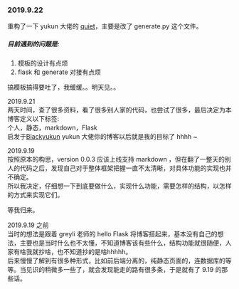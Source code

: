 ### 2019.9.22
重构了一下 yukun 大佬的 [quiet](https://github.com/blackyukun/quiet)，主要是改了 generate.py 这个文件。  
##### 目前遇到的问题是: 
1. 模板的设计有点烦
2. flask 和 generate 对接有点烦  

搞模板搞得要吐了，我缓缓。。明天见。。
  
2019.9.21  
两天时间，查了很多资料，看了很多别人家的代码，也尝试了很多，最后决定为本博客定义以下标签:  
个人，静态，markdown，Flask  
启发于[Blackyukun](https://github.com/blackyukun)
yukun 大佬你的博客以后就是我的目标了 hhhh ~
  
2019.9.19  
按照原本的构思，version 0.0.3 应该上线支持 markdown ，但在翻了一整天的别人的代码之后，发现自己对于整体框架把握一直不太清晰，对具体功能的实现也并不确定。  
所以我决定，仔细想一下到底要做什么，实现什么功能，需要怎样的结构，以怎样的方式来实现它们。  
  
等我归来。  

2019.9.19 之前  
当时的想法是跟着 greyli 老师的 hello Flask 将博客搭起来，基本没有自己的想法，主要也是当时什么也不太懂，不知道博客该有些什么，结构功能就很随便，人家有啥我就抄啥，也不知道抄的是啥hhhhh。  
后来慢慢了解到有很多种形式，比如前后端分离的，纯静态页面的，连数据库的等等。当见识的稍微多一些了，就会发现能走的路有很多条，于是就有了 9.19 的那些话。

